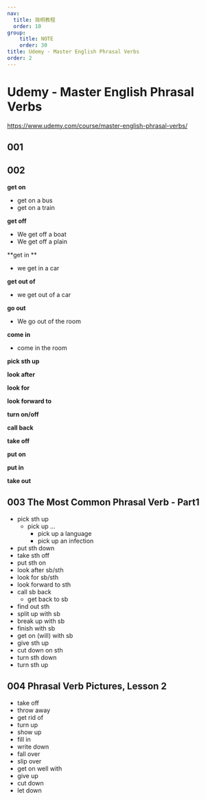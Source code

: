 ```yaml
---
nav:
  title: 简明教程
  order: 10
group:
	title: NOTE
	order: 30
title: Udemy - Master English Phrasal Verbs
order: 2
---
```


# Udemy - Master English Phrasal Verbs

https://www.udemy.com/course/master-english-phrasal-verbs/

## 001

## 002

**get on**

- get on a bus
- get on a train

**get off**

- We get off a boat
- We get off a plain

**get in **

- we get in a car

**get out of**

- we get out of a car

**go out**

- We go out of the room

**come in**

- come in the room

**pick sth up**

**look after**

**look for**

**look forward to**

**turn on/off**

**call back**

**take off**

**put on**

**put in**

**take out**

## 003  The Most Common Phrasal Verb - Part1

- pick sth up
  - pick up ...
    - pick up a language
    - pick up an infection
- put sth down
- take sth off
- put sth on
- look after sb/sth
- look for sb/sth
- look forward to sth
- call sb back
  - get back to sb
- find out sth
- split up with sb
- break up with sb
- finish with sb
- get on (will) with sb
- give sth up
- cut down on sth
- turn sth down
- turn sth up

## 004 Phrasal Verb Pictures, Lesson 2

- take off
- throw away
- get rid of
- turn up
- show up
- fill in
- write down
- fall over
- slip over
- get on well with
- give up
- cut down
- let down
